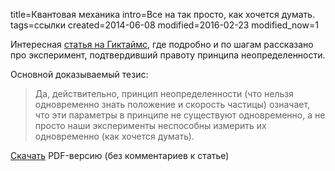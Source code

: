 title=Квантовая механика
intro=Все на так просто, как хочется думать.
tags=ссылки
created=2014-06-08
modified=2016-02-23
modified_now=1


Интересная [статья на Гиктаймс][link], где подробно и по шагам рассказано про эксперимент, подтвердивший правоту принципа неопределенности.

Основной доказываемый тезис:

> Да, действительно, принцип неопределенности (что нельзя одновременно знать положение и скорость частицы) означает, что эти параметры в принципе не существуют одновременно, а не просто наши эксперименты неспособны измерить их одновременно (как хочется думать).

[Скачать][down] PDF-версию (без комментариев к статье)

[link]: https://geektimes.ru/post/225583/
[down]: квантовая-механика.pdf
